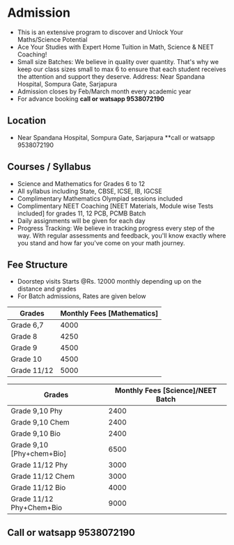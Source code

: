 
# Admission
* This is an extensive program to discover and Unlock Your Maths/Science Potential
* Ace Your Studies with Expert Home Tuition in Math, Science & NEET Coaching!
* Small size Batches: We believe in quality over quantity. That's why we keep our class sizes small to max 6 to ensure that each student receives the attention and support they deserve. Address: Near Spandana Hospital, Sompura Gate, Sarjapura
* Admission closes by Feb/March month every academic year
* For advance booking **call or watsapp 9538072190**
  
## Location 
* Near Spandana Hospital, Sompura Gate, Sarjapura **call or watsapp 9538072190
  
## Courses / Syllabus
* Science and Mathematics for Grades 6 to 12
* All syllabus including State, CBSE, ICSE, IB, IGCSE
* Complimentary Mathematics Olympiad sessions included
* Complimentary NEET Coaching [NEET Materials, Module wise Tests included] for grades 11, 12 PCB, PCMB Batch
* Daily assignments will be given for each day
* Progress Tracking: We believe in tracking progress every step of the way. With regular assessments and feedback, you'll know exactly where you stand and how far you've come on your math journey.

## Fee Structure
* Doorstep visits Starts @Rs. 12000 monthly depending up on the distance and grades
* For Batch admissions, Rates are given below

| Grades  | Monthly Fees [Mathematics] |
| ------------- | ------------- |
| Grade 6,7  | 4000  |
| Grade 8  | 4250  |
| Grade 9  | 4500  |
| Grade 10  | 4500  |
| Grade 11/12  | 5000 |

| Grades  | Monthly Fees [Science]/NEET Batch |
| ------------- | ------------- |
| Grade 9,10 Phy  | 2400  |
| Grade 9,10 Chem | 2400  |
| Grade 9,10 Bio  | 2400  |
| Grade 9,10 [Phy+chem+Bio] | 6500 |
| Grade 11/12 Phy | 3000 |
| Grade 11/12 Chem | 3000 |
| Grade 11/12 Bio | 4000 |
| Grade 11/12 Phy+Chem+Bio | 9000 |

## Call or watsapp 9538072190
